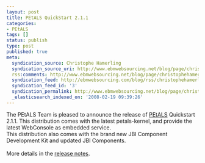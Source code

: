 ```yaml
---
layout: post
title: PEtALS QuickStart 2.1.1
categories:
- PEtALS
tags: []
status: publish
type: post
published: true
meta:
  syndication_source: Christophe Hamerling
  syndication_source_uri: http://www.ebmwebsourcing.net/blog/page/christophehamerling
  rss:comments: http://www.ebmwebsourcing.net/blog/page/christophehamerling?anchor=petals_quickstart_2_1_1
  syndication_feed: http://ebmwebsourcing.com/blog/rss/christophehamerling
  syndication_feed_id: '3'
  syndication_permalink: http://www.ebmwebsourcing.net/blog/page/christophehamerling?entry=petals_quickstart_2_1_1
  _elasticsearch_indexed_on: '2008-02-19 09:39:26'
---
```

The PEtALS Team is pleased to announce the release of <a title="PEtALS" href="http://petals.ow2.org" id="vtqc">PEtALS</a> Quickstart 2.1.1. This distribution comes with the latest petals-kernel, and provide the latest WebConsole as embedded service.<br />This distribution also comes with the brand new JBI Component Development Kit and updated JBI Components.<br /><br />More details in the <a title="release notes" href="http://petals.ow2.org/releasenotes.html#v2.1.1" id="viz9">release notes</a>.<br /><br /><br /><br />
